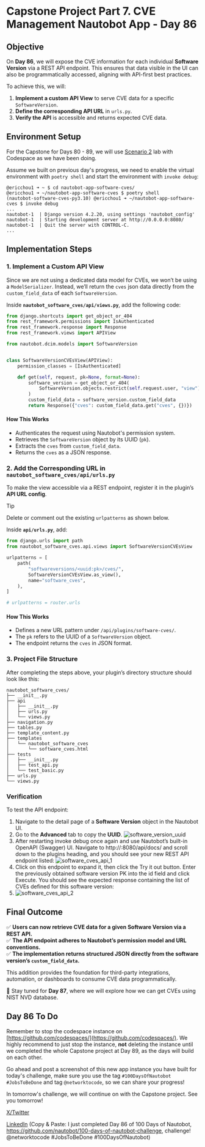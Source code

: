 # Capstone Project Part 7. CVE Management Nautobot App - Day 86

## **Objective**
On **Day 86**, we will expose the CVE information for each individual **Software Version** via a REST API endpoint. This ensures that data visible in the UI can also be programmatically accessed, aligning with API-first best practices.

To achieve this, we will:
1. **Implement a custom API View** to serve CVE data for a specific `SoftwareVersion`.
2. **Define the corresponding API URL** in `urls.py`.
3. **Verify the API** is accessible and returns expected CVE data.

## Environment Setup

For the Capstone for Days 80 - 89, we will use [Scenario 2](../Lab_Setup/scenario_2_setup/README.md) lab with Codespace as we have been doing. 

Assume we built on previous day's progress, we need to enable the virtual environment with `poetry shell` and start the environment with `invoke debug`: 

```
@ericchou1 ➜ ~ $ cd nautobot-app-software-cves/
@ericchou1 ➜ ~/nautobot-app-software-cves $ poetry shell
(nautobot-software-cves-py3.10) @ericchou1 ➜ ~/nautobot-app-software-cves $ invoke debug
...
nautobot-1  | Django version 4.2.20, using settings 'nautobot_config'
nautobot-1  | Starting development server at http://0.0.0.0:8080/
nautobot-1  | Quit the server with CONTROL-C.
...
```

## **Implementation Steps**

### **1. Implement a Custom API View**
Since we are not using a dedicated data model for CVEs, we won’t be using a `ModelSerializer`. Instead, we’ll return the `cves` json data directly from the `custom_field_data` of each `SoftwareVersion`.

Inside **`nautobot_software_cves/api/views.py`**, add the following code:

````python
from django.shortcuts import get_object_or_404
from rest_framework.permissions import IsAuthenticated
from rest_framework.response import Response
from rest_framework.views import APIView

from nautobot.dcim.models import SoftwareVersion


class SoftwareVersionCVEsView(APIView):
    permission_classes = [IsAuthenticated]

    def get(self, request, pk=None, format=None):
        software_version = get_object_or_404(
            SoftwareVersion.objects.restrict(self.request.user, "view"), pk=pk
        )
        custom_field_data = software_version.custom_field_data
        return Response({"cves": custom_field_data.get("cves", {})})
````

#### **How This Works**
- Authenticates the request using Nautobot's permission system.
- Retrieves the `SoftwareVersion` object by its UUID (`pk`).
- Extracts the `cves` from `custom_field_data`.
- Returns the `cves` as a JSON response.


### **2. Add the Corresponding URL in `nautobot_software_cves/api/urls.py`**
To make the view accessible via a REST endpoint, register it in the plugin’s **API URL config**.

>[!TIP]
> Delete or comment out the existing `urlpatterns` as shown below. 

Inside **`api/urls.py`**, add:

````python
from django.urls import path
from nautobot_software_cves.api.views import SoftwareVersionCVEsView

urlpatterns = [
    path(
        "softwareversions/<uuid:pk>/cves/",
        SoftwareVersionCVEsView.as_view(),
        name="software_cves",
    ),
]

# urlpatterns = router.urls
````

#### **How This Works**
- Defines a new URL pattern under `/api/plugins/software-cves/`.
- The `pk` refers to the UUID of a `SoftwareVersion` object.
- The endpoint returns the `cves` in JSON format.


### **3. Project File Structure**
After completing the steps above, your plugin’s directory structure should look like this:

````text
nautobot_software_cves/
├── __init__.py
├── api
│   ├── __init__.py
│   ├── urls.py
│   └── views.py
├── navigation.py
├── tables.py
├── template_content.py
├── templates
│   └── nautobot_software_cves
│       └── software_cves.html
├── tests
│   ├── __init__.py
│   ├── test_api.py
│   └── test_basic.py
├── urls.py
└── views.py
````


### **Verification**

To test the API endpoint:

1. Navigate to the detail page of a **Software Version** object in the Nautobot UI.
2. Go to the **Advanced** tab to copy the **UUID**.
![software_version_uuid](images/software_version_uuid.png)
1. After restarting invoke debug once again and use Nautobot’s built-in OpenAPI (Swagger) UI. Navigate to http://<your-server-ip>:8080/api/docs/ and scroll down to the plugins heading, and you should see your new REST API endpoint listed:
![software_cves_api_1](images/software_cves_api_1.png)
1. Click on this endpoint to expand it, then click the Try it out button. Enter the previously obtained software version PK into the id field and click Execute. You should see the expected response containing the list of CVEs defined for this software version:
1. ![software_cves_api_2](images/software_cves_api_2.png)

## **Final Outcome**
✅ **Users can now retrieve CVE data for a given Software Version via a REST API.**  
✅ **The API endpoint adheres to Nautobot’s permission model and URL conventions.**  
✅ **The implementation returns structured JSON directly from the software version’s `custom_field_data`.**  

This addition provides the foundation for third-party integrations, automation, or dashboards to consume CVE data programmatically.

🚀 Stay tuned for **Day 87**, where we will explore how we can get CVEs using NIST NVD database.

## Day 86 To Do

Remember to stop the codespace instance on [https://github.com/codespaces/](https://github.com/codespaces/). We highly recommend to just stop the instance, **not** deleting the instance until we completed the whole Capstone project at Day 89, as the days will build on each other.  

Go ahead and post a screenshot of this new app instance you have built for today's challenge, make sure you use the tag `#100DaysOfNautobot` `#JobsToBeDone` and tag `@networktocode`, so we can share your progress! 

In tomorrow's challenge, we will continue on with the Capstone project. See you tomorrow! 

[X/Twitter](<https://twitter.com/intent/tweet?url=https://github.com/nautobot/100-days-of-nautobot&text=I+just+completed+Day+86+of+the+100+days+of+nautobot+challenge+!&hashtags=100DaysOfNautobot,JobsToBeDone>)

[LinkedIn](https://www.linkedin.com/) (Copy & Paste: I just completed Day 86 of 100 Days of Nautobot, https://github.com/nautobot/100-days-of-nautobot-challenge, challenge! @networktocode #JobsToBeDone #100DaysOfNautobot) 

